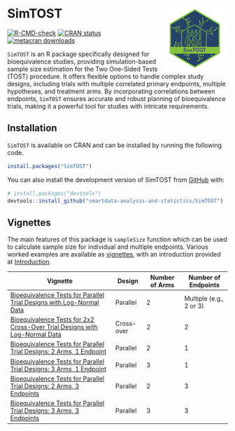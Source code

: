 
<!-- README.md is generated from README.Rmd. Please edit that file -->

# SimTOST <img src="man/figures/logo.png" align="right" width="150" alt="" />

<!-- badges: start -->

[![R-CMD-check](https://github.com/smartdata-analysis-and-statistics/SimTOST/actions/workflows/R-CMD-check.yml/badge.svg)](https://github.com/smartdata-analysis-and-statistics/SimTOST/actions/workflows/R-CMD-check.yml)
[![CRAN
status](https://www.r-pkg.org/badges/version/SimTOST)](https://CRAN.R-project.org/package=SimTOST)
[![metacran
downloads](https://cranlogs.r-pkg.org/badges/last-month/SimTOST)](https://cran.r-project.org/package=SimTOST)
<!-- badges: end -->

`SimTOST` is an R package specifically designed for bioequivalence
studies, providing simulation-based sample size estimation for the Two
One-Sided Tests (TOST) procedure. It offers flexible options to handle
complex study designs, including trials with multiple correlated primary
endpoints, multiple hypotheses, and treatment arms. By incorporating
correlations between endpoints, `SimTOST` ensures accurate and robust
planning of bioequivalence trials, making it a powerful tool for studies
with intricate requirements.

## Installation

`SimTOST` is available on CRAN and can be installed by running the
following code.

``` r
install.packages("SimTOST")
```

You can also install the development version of SimTOST from
[GitHub](https://github.com/) with:

``` r
# install.packages("devtools")
devtools::install_github("smartdata-analysis-and-statistics/SimTOST")
```

## Vignettes

The main features of this package is `sampleSize` function which can be
used to calculate sample size for individual and multiple endpoints.
Various worked examples are available as
[vignettes](https://smartdata-analysis-and-statistics.github.io/SimTOST/),
with an introduction provided at
[Introduction](https://smartdata-analysis-and-statistics.github.io/SimTOST/articles/intropkg.html).

| **Vignette** | **Design** | **Number of Arms** | **Number of Endpoints** |
|----|----|----|----|
| [Bioequivalence Tests for Parallel Trial Designs with Log-Normal Data](https://smartdata-analysis-and-statistics.github.io/SimTOST/articles/sampleSize_parallel.html) | Parallel | 2 | Multiple (e.g., 2 or 3) |
| [Bioequivalence Tests for 2x2 Cross-Over Trial Designs with Log-Normal Data](https://smartdata-analysis-and-statistics.github.io/SimTOST/articles/sampleSize_crossover.html) | Cross-over | 2 | 2 |
| [Bioequivalence Tests for Parallel Trial Designs: 2 Arms, 1 Endpoint](https://smartdata-analysis-and-statistics.github.io/SimTOST/articles/sampleSize_parallel_2A1E.html) | Parallel | 2 | 1 |
| [Bioequivalence Tests for Parallel Trial Designs: 3 Arms, 1 Endpoint](https://smartdata-analysis-and-statistics.github.io/SimTOST/articles/sampleSize_parallel_3A1E.html) | Parallel | 3 | 1 |
| [Bioequivalence Tests for Parallel Trial Designs: 2 Arms, 3 Endpoints](https://smartdata-analysis-and-statistics.github.io/SimTOST/articles/sampleSize_parallel_2A3E.html) | Parallel | 2 | 3 |
| [Bioequivalence Tests for Parallel Trial Designs: 3 Arms, 3 Endpoints](https://smartdata-analysis-and-statistics.github.io/SimTOST/articles/sampleSize_parallel_3A3E.html) | Parallel | 3 | 3 |
